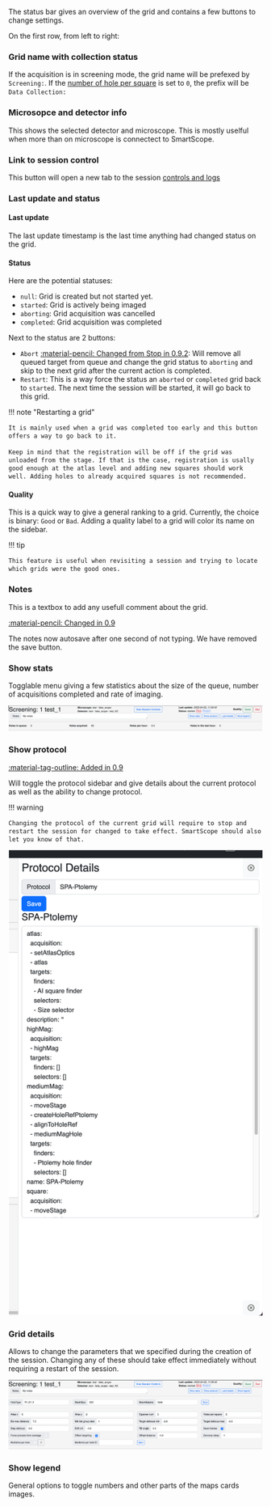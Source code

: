 The status bar gives an overview of the grid and contains a few buttons to change settings.

On the first row, from left to right:
    
### Grid name with collection status

If the acquisition is in screening mode, the grid name will be prefexed by `Screening:`. If the [number of hole per square](/usage/preparation/setup_session/#automated-area-selection) is set to `0`, the prefix will be `Data Collection:`

### Microsopce and detector info

This shows the selected detector and microscope. This is mostly uselful when more than on microscope is connectect to SmartScope.

### Link to session control

This button will open a new tab to the session [controls and logs](/usage/preparation/run_session/)

### Last update and status

#### Last update

The last update timestamp is the last time anything had changed status on the grid.

#### Status

Here are the potential statuses:

* `null`: Grid is created but not started yet.
* `started`: Grid is actively being imaged
* `aborting`: Grid acquisition was cancelled
* `completed`: Grid acquisition was completed

Next to the status are 2 buttons:

* `Abort` [:material-pencil: Changed from Stop in 0.9.2](): Will remove all queued target from queue and change the grid status to `aborting` and skip to the next grid after the current action is completed.
* `Restart`: This is a way force the status an `aborted` or `completed` grid back to `started`. The next time the session will be started, it will go back to this grid.

!!! note "Restarting a grid"

    It is mainly used when a grid was completed too early and this button offers a way to go back to it. 
    
    Keep in mind that the registration will be off if the grid was unloaded from the stage. If that is the case, registration is usally good enough at the atlas level and adding new squares should work well. Adding holes to already acquired squares is not recommended.

#### Quality

This is a quick way to give a general ranking to a grid. Currently, the choice is binary: `Good` or `Bad`. Adding a quality label to a grid will color its name on the sidebar.

!!! tip

    This feature is useful when revisiting a session and trying to locate which grids were the good ones.

### Notes

This is a textbox to add any usefull comment about the grid.

[:material-pencil: Changed in 0.9]()

The notes now autosave after one second of not typing. We have removed the save button.

### Show stats

Togglable menu giving a few statistics about the size of the queue, number of acquisitions completed and rate of imaging.

![](assets/show_stats.png)

### Show protocol

[:material-tag-outline: Added in 0.9]()

Will toggle the protocol sidebar and give details about the current protocol as well as the ability to change protocol.

!!! warning

    Changing the protocol of the current grid will require to stop and restart the session for changed to take effect. SmartScope should also let you know of that.

![](assets/protocol_details.png)

### Grid details

Allows to change the parameters that we specified during the creation of the session. Changing any of these should take effect immediately without requiring a restart of the session.

![](assets/grid_details.png)

### Show legend

General options to toggle numbers and other parts of the maps cards images.


